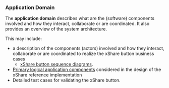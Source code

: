 ###  Application Domain

The **application domain** describes what are the (software) components involved and how they interact, collaborate or are coordinated. It also provides an overview of the system architecture.

This may include:
* a description of the components (actors) involved and how they interact, collaborate or are coordinated to realize the xShare button business cases
  * [xShare button sequence diagrams](yb_sequence_diagram.html).
* [Primary logical application components](yb_components) considered in the design of the xShare reference implementation
* Detailed test cases for validating the xShare button.